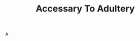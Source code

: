 ---
title: Accessary To Adultery
letter: A
permalink: "/definitions/accessary-to-adultery.html"
body: A
published_at: '2018-07-07'
layout: post
---